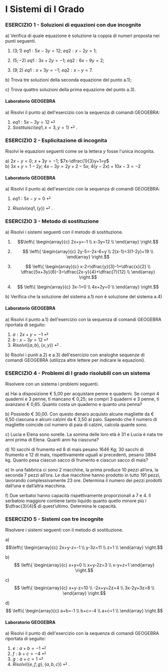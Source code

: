 
# I Sistemi di I Grado

### ESERCIZIO 1 - Soluzioni di equazioni con due incognite

a) Verifica di quale equazione è soluzione la coppia di numeri proposta nei punti seguenti.    

1. $(3;1)$     $eq1: 5x-3y=12$;    $eq2: x-2y=1$;

2. $(5;-2)$    $eq1: 3x+2y=-1$;     $eq2: 6x-9y=2$;
3. $(9;2)$     $eq1: x+3y=-1$;    $eq2: x-y=7$.

b) Trova tre soluzioni della seconda equazione del punto a.1);

c) Trova quattro soluzioni della prima equazione del punto a.3). 

#### Laboratorio GEOGEBRA

a) Risolvi il punto a) dell'esercizio con la sequenza di comandi GEOGEBRA:

1. $eq1: 5x-3y=12$ &#9166; 
2. $Sostituisci(eq1, {x=3,y=1})$ &#9166; . 



### ESERCIZIO 2 - Esplicitazione di incognita

Risolvi le equazioni seguenti come se la lettera $y$ fosse l'unica incognita.    

a) $2x-y=0$;   $x+3y=-1$;   $7x-\dfrac{1}{3}y+1=y$  
b) $3x+y=1-2y$;   $4x-3y = 2y+2-5x$;   $4(y - 2x) + 10x - 3 = -2$  

#### Laboratorio GEOGEBRA

a) Risolvi il punto a) dell'esercizio con la sequenza di comandi GEOGEBRA:

1. $eq1: 5x-y=0$ &#9166; 

2. $Risolvi(eq1, \{y\})$ &#9166; . 

   

### ESERCIZIO 3 - Metodo di sostituzione

a) Risolvi i sistemi seguenti con il metodo di sostituzione. 

1. $$\left\{  
   \begin{array}{c} 
   2x+y=-1 \\  
   x-3y=12 \\   
   \end{array} 
   \right.$$

2. $$ \left\{  
   \begin{array}{c} 
   2y-5=-2x-6+y \\  
   2(x-1)=3(1-2y)+19 \\   
   \end{array} 
   \right.$$

3. $$ \left\{  
   \begin{array}{c} 
   x-2=\dfrac{y}{3}-1+\dfrac{x}{2} \\  
   \dfrac{5x+3y}{6}-3=\dfrac{2x-y}{4}+\dfrac{7}{12} \\  
   \end{array} 
   \right.$$

4. $$ \left\{  
   \begin{array}{c} 
   3x-1=0 \\ 
   4x+2y=0 \\ 
   \end{array} 
   \right.$$

b) Verifica che la soluzione del sistema a.1) non è soluzione del sistema a.4)

#### Laboratorio GEOGEBRA

a) Risolvi il punto a.1) dell'esercizio con la sequenza di comandi GEOGEBRA riportata di seguito:

1. $a: 2x+y=-1$ &#9166; 
2. $b: x-3y=12$ &#9166; 
3. $Risolvi(\{a,b\}, \{x,y\})$ &#9166; . 

b) Risolvi i punti a.2) e a.3) dell'esercizio con analoghe sequenze di comandi GEOGEBRA (utilizza altre lettere per indicare le equazioni).



### ESERCIZIO 4 - Problemi di I grado risolubili con un sistema

Risolvere con un sistema i problemi seguenti.  

a) Hai a disposizione € 5,00 per acquistare penne e quaderni. Se compri 4 quaderni e 3 penne, ti mancano
€ 0,25; se compri 3 quaderni e 3 penne, ti avanzano € 0,65. Quanto costa un quaderno e quanto una penna?  

b) Possiedo € 30,00. Con questo denaro acquisto alcune magliette da € 6,50 ciascuna e alcuni calzini da € 3,50 al paio. Sapendo che il numero di magliette coincide col numero di paia di calzini, calcola quante sono.    

c) Lucia e Elena sono sorelle. La somma delle loro età è 31 e Lucia è nata tre anni prima di Elena.
Quanti anni ha ciascuna?  

d) 10 sacchi di frumento ed 8 di mais pesano 1646 Kg; 30 sacchi di frumento e 12 di mais, rispettivamente uguali ai precedenti, pesano 3894 kg.
Quanto pesa ciascun sacco di frumento e ciascun sacco di mais?  

e) In una fabbrica ci sono 2 macchine, la prima produce 10 pezzi all’ora, la seconda 7 pezzi all’ora.
Le due macchine hanno prodotto in tutto 191 pezzi, lavorando complessivamente 23 ore. Determina il numero dei pezzi prodotti dall’una e dall’altra macchina.  

f) Due serbatoi hanno capacità rispettivamente proporzionali a 7 e 4. Il serbatoio maggiore contiene tanto liquido quanto quello minore più i $\dfrac{3}{4}$ di quest’ultimo. Determina le capacità. 



### ESERCIZIO 5 - Sistemi con tre incognite

Risolvere i sistemi seguenti con il metodo di sostituzione. 

a)  $$\left\{  
\begin{array}{c} 
2x+y-z=-1 \\  
y-3z=11 \\   
z=1 \\   
\end{array} 
\right.$$

b)  $$ \left\{  
\begin{array}{c} 
x+y=0 \\  
x+y-2z=3 \\
x-y+z=1
\end{array} 
\right.$$

c)  $$ \left\{  
\begin{array}{c} 
x+y-z=10 \\ 
-2x+y+2z=4 \\ 
3x-2y+3z=8 \\ 
\end{array} 
\right.$$

d)  $$ \left\{  
\begin{array}{c} 
a+b=-1 \\ 
b+c=-4 \\ 
a+c=1 \\ 
\end{array} 
\right.$$

#### Laboratorio GEOGEBRA

a) Risolvi il punto d) dell'esercizio con la sequenza di comandi GEOGEBRA riportata di seguito:

1. $e: a+b=-1$ &#9166; 
2. $f: b+c=-4$ &#9166; 
2. $g: a+c=1$ &#9166; 
3. $Risolvi(\{e,f,g\}, \{a,b,c\})$ &#9166; . 
